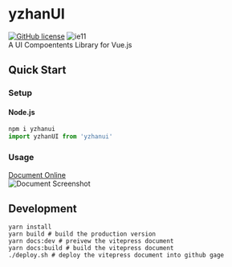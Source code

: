 # yzhanUI
[![GitHub license](https://img.shields.io/github/license/mantoufan/yzhanweather)](https://github.com/mantoufan/yzhanweather/blob/main/LICENSE)
![ie11](https://img.shields.io/badge/IE-11-skyblue)   
A UI Compoentents Library for Vue.js

## Quick Start
### Setup
#### Node.js
```javascript
npm i yzhanui
import yzhanUI from 'yzhanui'
```
### Usage
[Document Online](https://mantoufan.github.io/yzhanUI/)  
![Document Screenshot](https://s2.loli.net/2023/09/01/Oqr4HgEuIceZWk3.png)

## Development
```shell
yarn install
yarn build # build the production version
yarn docs:dev # preivew the vitepress document
yarn docs:build # build the vitepress document
./deploy.sh # deploy the vitepress document into github gage
```
